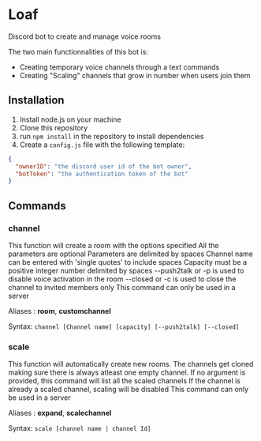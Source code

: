 # Loaf
Discord bot to create and manage voice rooms

The two main functionnalities of this bot is:
- Creating temporary voice channels through a text commands
- Creating "Scaling" channels that grow in number when users join them

## Installation
1. Install node.js on your machine 
2. Clone this repository
3. run `npm install` in the repository to install dependencies
4. Create a `config.js` file with the following template:
```json
{
  "ownerID": "the discord user id of the bot owner",
  "botToken": "the authentication token of the bot"
}
```

## Commands

### channel
This function will create a room with the options specified
All the parameters are optional
Parameters are delimited by spaces
Channel name can be entered with 'single quotes' to include spaces
Capacity must be a positive integer number delimited by spaces
--push2talk or -p is used to disable voice activation in the room
--closed or -c is used to close the channel to invited members only
This command can only be used in a server

Aliases : **room**, **customchannel**

Syntax: `channel [Channel name] [capacity] [--push2talk] [--closed]` 

### scale
This function will automatically create new rooms. The channels get cloned making sure there is always atleast one empty channel.
If no argument is provided, this command will list all the scaled channels
If the channel is already a scaled channel, scaling will be disabled
This command can only be used in a server

Aliases : **expand**, **scalechannel**

Syntax: `scale [channel name | channel Id]`
